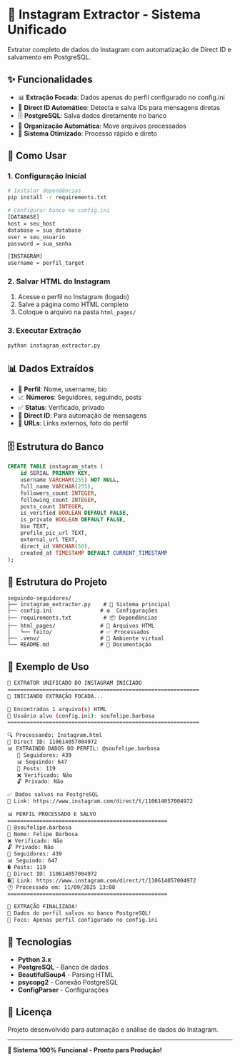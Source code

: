 # 🎯 Instagram Extractor - Sistema Unificado

Extrator completo de dados do Instagram com automatização de Direct ID e salvamento em PostgreSQL.

## ✨ Funcionalidades

- 📊 **Extração Focada**: Dados apenas do perfil configurado no config.ini
- 📨 **Direct ID Automático**: Detecta e salva IDs para mensagens diretas  
- 🗄️ **PostgreSQL**: Salva dados diretamente no banco
- 📁 **Organização Automática**: Move arquivos processados
- 🎯 **Sistema Otimizado**: Processo rápido e direto

## 🚀 Como Usar

### 1. **Configuração Inicial**
```bash
# Instalar dependências
pip install -r requirements.txt

# Configurar banco no config.ini
[DATABASE]
host = seu_host
database = sua_database
user = seu_usuario
password = sua_senha

[INSTAGRAM]  
username = perfil_target
```

### 2. **Salvar HTML do Instagram**
1. Acesse o perfil no Instagram (logado)
2. Salve a página como HTML completo
3. Coloque o arquivo na pasta `html_pages/`

### 3. **Executar Extração**
```bash
python instagram_extractor.py
```

## 📊 Dados Extraídos

- 👤 **Perfil**: Nome, username, bio
- 📈 **Números**: Seguidores, seguindo, posts
- ✅ **Status**: Verificado, privado
- 📨 **Direct ID**: Para automação de mensagens
- 🔗 **URLs**: Links externos, foto do perfil

## 🗄️ Estrutura do Banco

```sql
CREATE TABLE instagram_stats (
    id SERIAL PRIMARY KEY,
    username VARCHAR(255) NOT NULL,
    full_name VARCHAR(255),
    followers_count INTEGER,
    following_count INTEGER,
    posts_count INTEGER,
    is_verified BOOLEAN DEFAULT FALSE,
    is_private BOOLEAN DEFAULT FALSE,
    bio TEXT,
    profile_pic_url TEXT,
    external_url TEXT,
    direct_id VARCHAR(50),
    created_at TIMESTAMP DEFAULT CURRENT_TIMESTAMP
);
```

## 📁 Estrutura do Projeto

```
seguindo-seguidores/
├── instagram_extractor.py    # 🎯 Sistema principal
├── config.ini               # ⚙️  Configurações
├── requirements.txt          # 📦 Dependências
├── html_pages/              # 📁 Arquivos HTML
│   └── feito/               # ✅ Processados
├── .venv/                   # 🐍 Ambiente virtual
└── README.md                # 📖 Documentação
```

## 🎯 Exemplo de Uso

```bash
🎯 EXTRATOR UNIFICADO DO INSTAGRAM INICIADO
============================================================
🚀 INICIANDO EXTRAÇÃO FOCADA...

📁 Encontrados 1 arquivo(s) HTML
🎯 Usuário alvo (config.ini): soufelipe.barbosa
============================================================

🔍 Processando: Instagram.html
📨 Direct ID: 110614057004972
📊 EXTRAINDO DADOS DO PERFIL: @soufelipe.barbosa
   👥 Seguidores: 439
   📊 Seguindo: 647  
   📸 Posts: 119
   ❌ Verificado: Não
   🔓 Privado: Não

✅ Dados salvos no PostgreSQL
🔗 Link: https://www.instagram.com/direct/t/110614057004972

📊 PERFIL PROCESSADO E SALVO
==================================================
👤 @soufelipe.barbosa
📝 Nome: Felipe Barbosa
❌ Verificado: Não
🔓 Privado: Não
👥 Seguidores: 439
📊 Seguindo: 647
� Posts: 119
📨 Direct ID: 110614057004972
�🔗 Link: https://www.instagram.com/direct/t/110614057004972
🕐 Processado em: 11/09/2025 13:08
==================================================

🎉 EXTRAÇÃO FINALIZADA!
💾 Dados do perfil salvos no banco PostgreSQL!
🎯 Foco: Apenas perfil configurado no config.ini
```

## 🔧 Tecnologias

- **Python 3.x**
- **PostgreSQL** - Banco de dados
- **BeautifulSoup4** - Parsing HTML
- **psycopg2** - Conexão PostgreSQL
- **ConfigParser** - Configurações

## 📝 Licença

Projeto desenvolvido para automação e análise de dados do Instagram.

---

**🎉 Sistema 100% Funcional - Pronto para Produção!**
